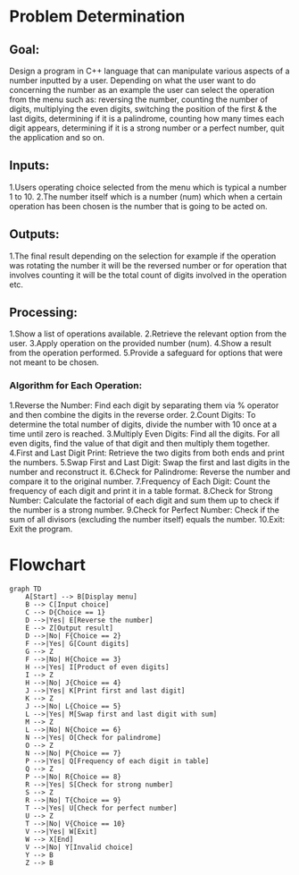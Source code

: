 # Problem Determination


## Goal: 
Design a program in C++ language that can manipulate various aspects of a number inputted by a user.
Depending on what the user want to do concerning the number as an example the user can select the operation from the menu such as: 
reversing the number, counting the number of digits, multiplying the even digits, switching the position of the first & the last digits, determining if it is a palindrome, counting how many times each digit appears, determining if it is a strong number or a perfect number, quit the application and so on.
## Inputs:
1.Users operating choice selected from the menu which is typical a number 1 to 10.
2.The number itself which is a number (num) which when a certain operation has been chosen is the number that is going to be acted on.
## Outputs:
1.The final result depending on the selection for example if the operation was rotating the number it will be the reversed number or for operation that involves
counting it will be the total count of digits involved in the operation etc.
## Processing:
1.Show a list of operations available.
2.Retrieve the relevant option from the user.
3.Apply operation on the provided number (num).
4.Show a result from the operation performed.
5.Provide a safeguard for options that were not meant to be chosen.
### Algorithm for Each Operation:
1.Reverse the Number:
Find each digit by separating them via % operator and then combine the digits in the reverse order.
2.Count Digits:
To determine the total number of digits, divide the number with 10 once at a time until zero is reached.
3.Multiply Even Digits:
Find all the digits. For all even digits, find the value of that digit and then multiply them together.
4.First and Last Digit Print:
Retrieve the two digits from both ends and print the numbers.
5.Swap First and Last Digit:
Swap the first and last digits in the number and reconstruct it.
6.Check for Palindrome:
Reverse the number and compare it to the original number.
7.Frequency of Each Digit:
Count the frequency of each digit and print it in a table format.
8.Check for Strong Number:
Calculate the factorial of each digit and sum them up to check if the number is a strong number.
9.Check for Perfect Number:
Check if the sum of all divisors (excluding the number itself) equals the number.
10.Exit:
Exit the program.
# Flowchart

``` mermaid
graph TD
    A[Start] --> B[Display menu]
    B --> C[Input choice]
    C --> D{Choice == 1}
    D -->|Yes| E[Reverse the number]
    E --> Z[Output result]
    D -->|No| F{Choice == 2}
    F -->|Yes| G[Count digits]
    G --> Z
    F -->|No| H{Choice == 3}
    H -->|Yes| I[Product of even digits]
    I --> Z
    H -->|No| J{Choice == 4}
    J -->|Yes| K[Print first and last digit]
    K --> Z
    J -->|No| L{Choice == 5}
    L -->|Yes| M[Swap first and last digit with sum]
    M --> Z
    L -->|No| N{Choice == 6}
    N -->|Yes| O[Check for palindrome]
    O --> Z
    N -->|No| P{Choice == 7}
    P -->|Yes| Q[Frequency of each digit in table]
    Q --> Z
    P -->|No| R{Choice == 8}
    R -->|Yes| S[Check for strong number]
    S --> Z
    R -->|No| T{Choice == 9}
    T -->|Yes| U[Check for perfect number]
    U --> Z
    T -->|No| V{Choice == 10}
    V -->|Yes| W[Exit]
    W --> X[End]
    V -->|No| Y[Invalid choice]
    Y --> B
    Z --> B



```

    
